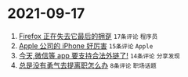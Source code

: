 # 2021-09-17

1. [Firefox 正在失去它最后的拥趸](https://www.v2ex.com/t/802450) `17条评论` `程序员`
1. [Apple 公司的 iPhone 好厉害](https://www.v2ex.com/t/802444) `15条评论` `Apple`
1. [今天,微信等 app 要支持合法外链了!](https://www.v2ex.com/t/802447) `14条评论` `分享发现`
1. [总是没有勇气去提离职怎么办](https://www.v2ex.com/t/802445) `8条评论` `职场话题`
